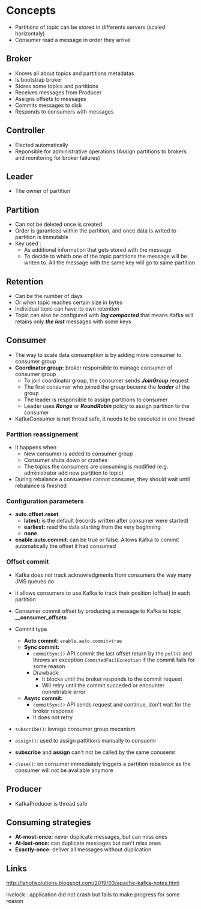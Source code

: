 # Concepts

* Partitions of topic can be stored in differents servers (scaled horizontaly)
* Consumer read a message in order they arrive

## Broker

* Knows all about topics and partitions metadatas
* Is bootstrap broker
* Stores some topics and partitions
* Receives messages from Producer
* Assigns offsets to messages
* Commits messages to disk
* Responds to consumers with messages

## Controller

* Elected automatically
* Reponsible for administrative operations (Assign partitions to brokers and monitoring for broker failures)

## Leader

* The owner of partition

## Partition

* Can not be deleted once is created
* Order is garanteed within the partition, and once data is writed to partition is immutable
* Key used :
    - As additional information that gets stored with the message
    - To decide to which one of the topic partitions the message will be writen to. All the message with the same key will go to same partition

## Retention

* Can be the number of days
* Or when topic reaches certain size in bytes  
* Individual topic can have its own retention
* Topic can also be configured with ***log compacted*** that means Kafka will retains only ***the last*** messages with some keys

## Consumer

* The way to scale data consumption is by adding more consumer to consumer group
* **Coordinator group:** broker responsible to manage consumer of consumer group
    * To join coordinator group, the consumer sends ***JoinGroup*** request
    * The first consumer who joined the group become the ***leader*** of the group
    * The leader is responsible to assign partitions to consumer
    * Leader uses ***Range*** or ***RoundRobin*** policy to assign partition to the consumer
* KafkaConsumer is not thread safe, it needs to be executed in one thread

### Partition reassignement

* It happens when
    - New consumer is added to consumer group
    - Consumer shuts down or crashes
    - The topics the consumers are consuming is modified (e.g. administrator add new partition to topic)
* During rebalance a consuemer cannot consume, they should wait until rebalance is finished

### Configuration parameters

* **auto.offset.reset**
    * **latest:** is the default (records written after consumer were started)
    * **earliest:** read the data starting from the very beginning
    * **none**
* **enable.auto.commit**: can be true or false. Allows Kafka to commit automatically the offset it had consumed

### Offset commit

* Kafka does not track acknowledgments from consumers the way many JMS queues do
* It allows consumers to use Kafka to track their position (offset) in each partition
* Consumer commit offset by producing a message to Kafka to topic **__consumer_offsets**

* Commit type
    * **Auto commit:** ```enable.auto.commit=true```
    * **Sync commit:**
        -  ```commitSync()``` API commit the last offset return by the ```poll()``` and throws an exception ```CommitedFailException``` if the commit fails for some reason
        - Drawback:
            - It blocks until the broker responds to the commit request
            - Will retry until the commit succeded or encounter  nonretriable error
    * **Async commit:**
        - ```commitSync()``` API  sends request and continue, don't wait for the broker response
        - It does not retry

* ```subscribe()```: levrage consumer group mecanism
* ```assign()```: used to assign pattitions manually to consuemr
* **subscribe** and **assign** can't not be called by the same conusemr
* ```close()```: on consumer immediately triggers a partition rebalance as the consumer will not be available anymore

## Producer
- KafkaProducer is thread safe 

## Consuming strategies

- **At-most-once:** never duplicate messages, but can miss ones
- **At-last-once:** can duplicate messages but can't miss ones
- **Exactly-once:** deliver all messages without duplication

## Links

http://lahotisolutions.blogspot.com/2019/03/apache-kafka-notes.html

livelock : application did not crash but fails to make progress for some reason
